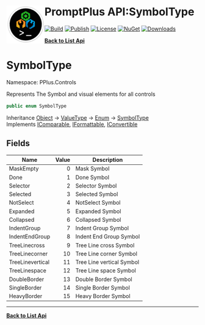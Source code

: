 # <img align="left" width="100" height="100" src="../images/icon.png">PromptPlus API:SymbolType 

[![Build](https://github.com/FRACerqueira/PromptPlus/workflows/Build/badge.svg)](https://github.com/FRACerqueira/PromptPlus/actions/workflows/build.yml)
[![Publish](https://github.com/FRACerqueira/PromptPlus/actions/workflows/publish.yml/badge.svg)](https://github.com/FRACerqueira/PromptPlus/actions/workflows/publish.yml)
[![License](https://img.shields.io/github/license/FRACerqueira/PromptPlus)](https://github.com/FRACerqueira/PromptPlus/blob/master/LICENSE.md)
[![NuGet](https://img.shields.io/nuget/v/PromptPlus)](https://www.nuget.org/packages/PromptPlus/)
[![Downloads](https://img.shields.io/nuget/dt/PromptPlus)](https://www.nuget.org/packages/PromptPlus/)

[**Back to List Api**](./apis.md)

# SymbolType

Namespace: PPlus.Controls

Represents The Symbol and visual elements for all controls

```csharp
public enum SymbolType
```

Inheritance [Object](https://docs.microsoft.com/en-us/dotnet/api/system.object) → [ValueType](https://docs.microsoft.com/en-us/dotnet/api/system.valuetype) → [Enum](https://docs.microsoft.com/en-us/dotnet/api/system.enum) → [SymbolType](./pplus.controls.symboltype.md)<br>
Implements [IComparable](https://docs.microsoft.com/en-us/dotnet/api/system.icomparable), [IFormattable](https://docs.microsoft.com/en-us/dotnet/api/system.iformattable), [IConvertible](https://docs.microsoft.com/en-us/dotnet/api/system.iconvertible)

## Fields

| Name | Value | Description |
| --- | --: | --- |
| MaskEmpty | 0 | Mask Symbol |
| Done | 1 | Done Symbol |
| Selector | 2 | Selector Symbol |
| Selected | 3 | Selected Symbol |
| NotSelect | 4 | NotSelect Symbol |
| Expanded | 5 | Expanded Symbol |
| Collapsed | 6 | Collapsed Symbol |
| IndentGroup | 7 | Indent Group Symbol |
| IndentEndGroup | 8 | Indent End Group Symbol |
| TreeLinecross | 9 | Tree Line cross Symbol |
| TreeLinecorner | 10 | Tree Line corner Symbol |
| TreeLinevertical | 11 | Tree Line vertical Symbol |
| TreeLinespace | 12 | Tree Line space Symbol |
| DoubleBorder | 13 | Double Border Symbol |
| SingleBorder | 14 | Single Border Symbol |
| HeavyBorder | 15 | Heavy Border Symbol |


- - -
[**Back to List Api**](./apis.md)
